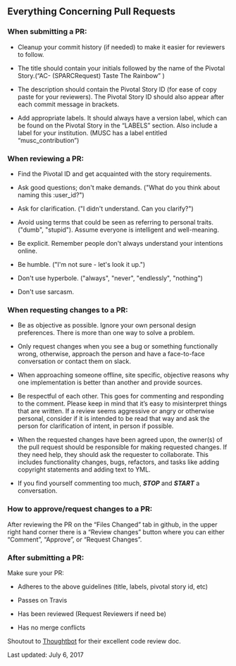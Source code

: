 ## Everything Concerning Pull Requests ##

### When submitting a PR: ###

* Cleanup your commit history (if needed) to make it easier for reviewers to follow.

* The title should contain your initials followed by the name of the Pivotal Story.(“AC- (SPARCRequest) Taste The Rainbow” )

* The description should contain the Pivotal Story ID (for ease of copy paste for your reviewers).  The Pivotal Story ID should also appear after each commit message in brackets.

* Add appropriate labels.  It should always have a version label, which can be found on the Pivotal Story in the “LABELS” section.  Also include a label for your institution. (MUSC has a label entitled “musc_contribution”)

### When reviewing a PR: ###

* Find the Pivotal ID and get acquainted with the story requirements.

* Ask good questions; don't make demands. ("What do you think about naming this :user_id?")

* Ask for clarification. ("I didn't understand. Can you clarify?")

* Avoid using terms that could be seen as referring to personal traits. ("dumb", "stupid"). Assume everyone is intelligent and well-meaning.

* Be explicit. Remember people don't always understand your intentions online.

* Be humble. ("I'm not sure - let's look it up.")

* Don't use hyperbole. ("always", "never", "endlessly", "nothing")

* Don't use sarcasm.

### When requesting changes to a PR: ###

* Be as objective as possible.  Ignore your own personal design preferences.  There is more than one way to solve a problem.

* Only request changes when you see a bug or something functionally wrong, otherwise, approach the person and have a face-to-face conversation or contact them on slack.

* When approaching someone offline, site specific, objective reasons why one implementation is better than another and provide sources.

* Be respectful of each other.  This goes for commenting and responding to the comment.  Please keep in mind that it’s easy to misinterpret things that are written.  If a review seems aggressive or angry or otherwise personal, consider if it is intended to be read that way and ask the person for clarification of intent, in person if possible.

* When the requested changes have been agreed upon, the owner(s) of the pull request should be responsible for making requested changes. If they need help, they should ask the requester to collaborate. This includes functionality changes, bugs, refactors, and tasks like adding copyright statements and adding text to YML.

* If you find yourself commenting too much, _**STOP**_ and _**START**_ a conversation.

### How to approve/request changes to a PR: ###

After reviewing the PR on the “Files Changed” tab in github, in the upper right hand corner there is a “Review changes” button where you can either “Comment”, “Approve”,  or “Request Changes”.

### After submitting a PR: ###

Make sure your PR:

* Adheres to the above guidelines (title, labels, pivotal story id, etc)

* Passes on Travis

* Has been reviewed (Request Reviewers if need be)

* Has no merge conflicts


Shoutout to [Thoughtbot](https://github.com/thoughtbot/guides/tree/master/code-review) for their excellent code review doc.

Last updated:  July 6, 2017
